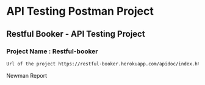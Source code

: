 # API Testing Postman Project
## Restful Booker - API Testing Project 
### Project Name : Restful-booker
```bash
Url of the project https://restful-booker.herokuapp.com/apidoc/index.html#api-Auth-CreateToken
```

Newman Report 
